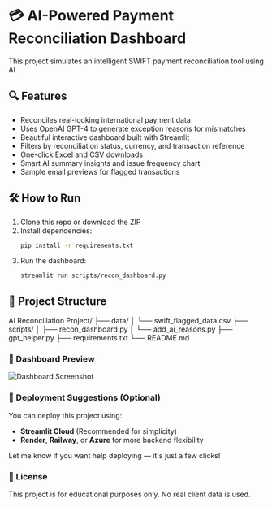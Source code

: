 # 💳 AI-Powered Payment Reconciliation Dashboard

This project simulates an intelligent SWIFT payment reconciliation tool using AI.

## 🔍 Features
- Reconciles real-looking international payment data
- Uses OpenAI GPT-4 to generate exception reasons for mismatches
- Beautiful interactive dashboard built with Streamlit
- Filters by reconciliation status, currency, and transaction reference
- One-click Excel and CSV downloads
- Smart AI summary insights and issue frequency chart
- Sample email previews for flagged transactions

## 🛠️ How to Run
1. Clone this repo or download the ZIP
2. Install dependencies:
   ```bash
   pip install -r requirements.txt
3. Run the dashboard:
   ```bash
   streamlit run scripts/recon_dashboard.py

## 📁 Project Structure

AI Reconciliation Project/
├── data/
│   └── swift_flagged_data.csv
├── scripts/
│   ├── recon_dashboard.py
│   └── add_ai_reasons.py
├── gpt_helper.py
├── requirements.txt
└── README.md
### 📸 Dashboard Preview



![Dashboard Screenshot](screenshots/dashboard_preview.png)
### 🚀 Deployment Suggestions (Optional)

You can deploy this project using:
- **Streamlit Cloud** (Recommended for simplicity)
- **Render**, **Railway**, or **Azure** for more backend flexibility

Let me know if you want help deploying — it's just a few clicks!
### 📄 License

This project is for educational purposes only. No real client data is used.
